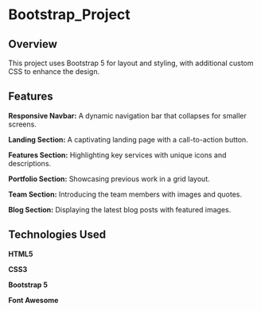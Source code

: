 # Bootstrap_Project

## Overview

 This project uses Bootstrap 5 for layout and styling, with additional custom CSS to enhance the design.
 
 ## Features
 
**Responsive Navbar:** A dynamic navigation bar that collapses for smaller screens.

**Landing Section:** A captivating landing page with a call-to-action button.

**Features Section:** Highlighting key services with unique icons and descriptions.

**Portfolio Section:** Showcasing previous work in a grid layout.

**Team Section:** Introducing the team members with images and quotes.

**Blog Section:** Displaying the latest blog posts with featured images.

## Technologies Used

**HTML5**

**CSS3**

**Bootstrap 5**

**Font Awesome**








